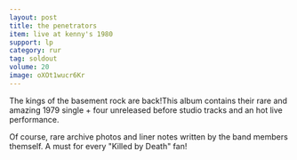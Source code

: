 ```yaml
---
layout: post
title: the penetrators
item: live at kenny's 1980
support: lp
category: rur
tag: soldout
volume: 20
image: oXOt1wucr6Kr
---
```


The kings of the basement rock are back!This album contains their rare and amazing 1979 single + four unreleased before studio tracks and an hot live performance.

Of course, rare archive photos and liner notes written by the band members themself. A must for every "Killed by Death" fan!
